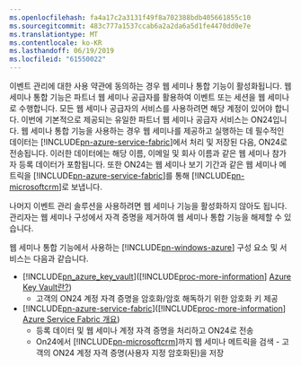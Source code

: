 ```yaml
---
ms.openlocfilehash: fa4a17c2a3131f49f8a702388bdb405661855c10
ms.sourcegitcommit: 483c777a1537ccab6a2a2da6a5d1fe4470dd0e7e
ms.translationtype: MT
ms.contentlocale: ko-KR
ms.lasthandoff: 06/19/2019
ms.locfileid: "61550022"
---
```

이벤트 관리에 대한 사용 약관에 동의하는 경우 웹 세미나 통합 기능이 활성화됩니다. 웹 세미나 통합 기능은 파트너 웹 세미나 공급자를 활용하여 이벤트 또는 세션을 웹 세미나로 수행합니다. 모든 웹 세미나 공급자의 서비스를 사용하려면 해당 계정이 있어야 합니다. 이번에 기본적으로 제공되는 유일한 파트너 웹 세미나 공급자 서비스는 ON24입니다. 웹 세미나 통합 기능을 사용하는 경우 웹 세미나를 제공하고 실행하는 데 필수적인 데이터는 [!INCLUDE[pn-azure-service-fabric](../includes/pn-azure-service-fabric.md)]에서 처리 및 저장된 다음, ON24로 전송됩니다. 이러한 데이터에는 해당 이름, 이메일 및 회사 이름과 같은 웹 세미나 참가자 등록 데이터가 포함됩니다. 또한 ON24는 웹 세미나 보기 기간과 같은 웹 세미나 메트릭을 [!INCLUDE[pn-azure-service-fabric](../includes/pn-azure-service-fabric.md)]를 통해 [!INCLUDE[pn-microsoftcrm](../includes/pn-microsoftcrm.md)]로 보냅니다.

나머지 이벤트 관리 솔루션을 사용하려면 웹 세미나 기능을 활성화하지 않아도 됩니다. 관리자는 웹 세미나 구성에서 자격 증명을 제거하여 웹 세미나 통합 기능을 해제할 수 있습니다.

웹 세미나 통합 기능에서 사용하는 [!INCLUDE[pn-windows-azure](../includes/pn-windows-azure.md)] 구성 요소 및 서비스는 다음과 같습니다.

- [!INCLUDE[pn_azure_key_vault](../includes/pn_azure_key_vault.md)]([!INCLUDE[proc-more-information](../includes/proc-more-information.md)] [Azure Key Vault란?](https://docs.microsoft.com/azure/key-vault/key-vault-whatis))
  - 고객의 ON24 계정 자격 증명을 암호화/암호 해독하기 위한 암호화 키 제공
- [!INCLUDE[pn-azure-service-fabric](../includes/pn-azure-service-fabric.md)]([!INCLUDE[proc-more-information](../includes/proc-more-information.md)] [Azure Service Fabric 개요](https://docs.microsoft.com/azure/service-fabric/service-fabric-overview))
  - 등록 데이터 및 웹 세미나 계정 자격 증명을 처리하고 ON24로 전송
  - On24에서 [!INCLUDE[pn-microsoftcrm](../includes/pn-microsoftcrm.md)]까지 웹 세미나 메트릭을 검색 - 고객의 ON24 계정 자격 증명(사용자 지정 암호화된)을 저장